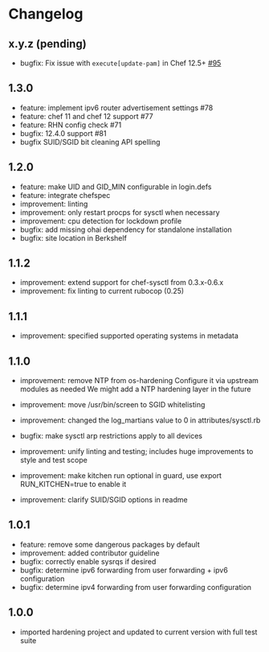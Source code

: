# Changelog

## x.y.z (pending)

* bugfix: Fix issue with `execute[update-pam]` in Chef 12.5+
  [#95](https://github.com/hardening-io/chef-os-hardening/issues/95)

## 1.3.0

* feature: implement ipv6 router advertisement settings #78
* feature: chef 11 and chef 12 support #77
* feature: RHN config check #71
* bugfix: 12.4.0 support #81
* bugfix SUID/SGID bit cleaning API spelling

## 1.2.0

* feature: make UID and GID_MIN configurable in login.defs
* feature: integrate chefspec
* improvement: linting
* improvement: only restart procps for sysctl when necessary
* improvement: cpu detection for lockdown profile
* bugfix: add missing ohai dependency for standalone installation
* bugfix: site location in Berkshelf


## 1.1.2

* improvement: extend support for chef-sysctl from 0.3.x-0.6.x
* improvement: fix linting to current rubocop (0.25)

## 1.1.1

* improvement: specified supported operating systems in metadata

## 1.1.0

* improvement: remove NTP from os-hardening
  Configure it via upstream modules as needed
  We might add a NTP hardening layer in the future
* improvement: move /usr/bin/screen to SGID whitelisting
* improvement: changed the log_martians value to 0 in attributes/sysctl.rb
* bugfix: make sysctl arp restrictions apply to all devices

* improvement: unify linting and testing; includes huge improvements to style and test scope
* improvement: make kitchen run optional in guard, use export RUN_KITCHEN=true to enable it
* improvement: clarify SUID/SGID options in readme

## 1.0.1

* feature: remove some dangerous packages by default
* improvement: added contributor guideline
* bugfix: correctly enable sysrqs if desired
* bugfix: determine ipv6 forwarding from user forwarding + ipv6 configuration
* bugfix: determine ipv4 forwarding from user forwarding configuration

## 1.0.0

* imported hardening project and updated to current version with full test suite
